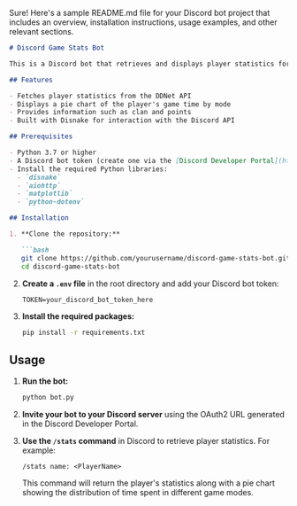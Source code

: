 Sure! Here's a sample README.md file for your Discord bot project that includes an overview, installation instructions, usage examples, and other relevant sections.

```markdown
# Discord Game Stats Bot

This is a Discord bot that retrieves and displays player statistics for the game DDNet (Dexter's DDrace Network). It allows users to view detailed statistics about their gameplay, including time spent in different game modes and overall points, and visualizes this data in a pie chart.

## Features

- Fetches player statistics from the DDNet API
- Displays a pie chart of the player's game time by mode
- Provides information such as clan and points
- Built with Disnake for interaction with the Discord API

## Prerequisites

- Python 3.7 or higher
- A Discord bot token (create one via the [Discord Developer Portal](https://discord.com/developers/applications))
- Install the required Python libraries:
  - `disnake`
  - `aiohttp`
  - `matplotlib`
  - `python-dotenv`

## Installation

1. **Clone the repository:**

   ```bash
   git clone https://github.com/yourusername/discord-game-stats-bot.git
   cd discord-game-stats-bot
   ```

2. **Create a `.env` file** in the root directory and add your Discord bot token:

   ```plaintext
   TOKEN=your_discord_bot_token_here
   ```

3. **Install the required packages:**

   ```bash
   pip install -r requirements.txt
   ```

## Usage

1. **Run the bot:**

   ```bash
   python bot.py
   ```

2. **Invite your bot to your Discord server** using the OAuth2 URL generated in the Discord Developer Portal.

3. **Use the `/stats` command** in Discord to retrieve player statistics. For example:

   ```
   /stats name: <PlayerName>
   ```

   This command will return the player's statistics along with a pie chart showing the distribution of time spent in different game modes.

```
